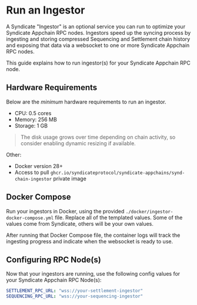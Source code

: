 # Run an Ingestor

A Syndicate "Ingestor" is an optional service you can run to optimize your Syndicate Appchain RPC nodes. Ingestors speed up the syncing process by ingesting and storing compressed Sequencing and Settlement chain history and exposing that data via a websocket to one or more Syndicate Appchain RPC nodes.

This guide explains how to run ingestor(s) for your Syndicate Appchain RPC node.

## Hardware Requirements

Below are the _minimum_ hardware requirements to run an ingestor.

- CPU: 0.5 cores
- Memory: 256 MB
- Storage: 1 GB

> The disk usage grows over time depending on chain activity, so consider enabling dynamic resizing if available.

Other:

- Docker version 28+
- Access to pull `ghcr.io/syndicateprotocol/syndicate-appchains/synd-chain-ingestor` private image

## Docker Compose

Run your ingestors in Docker, using the provided `./docker/ingestor-docker-compose.yml` file. Replace all of the templated values. Some of the values come from Syndicate, others will be your own values.

After running that Docker Compose file, the container logs will track the ingesting progress and indicate when the websocket is ready to use.

## Configuring RPC Node(s)

Now that your ingestors are running, use the following config values for your Syndicate Appchain RPC Node(s):

```yaml
SETTLEMENT_RPC_URL: "wss://your-settlement-ingestor"
SEQUENCING_RPC_URL: "wss://your-sequencing-ingestor"
```
